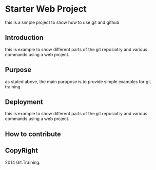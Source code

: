 # Starter Web Project

this is a simple project to show how to use git and github

## Introduction 

this is example to show different parts of the git reposiotry and various commands using a web project.

## Purpose 

as stated above, the main puropose is to provide simple examples for git training 

## Deployment

this is example to show different parts of the git reposiotry and various commands using a web project.

## How to contribute

## CopyRight

2014 Git.Training.